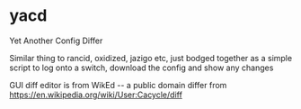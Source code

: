 # yacd
Yet Another Config Differ

Similar thing to rancid, oxidized, jazigo etc, just bodged together as a simple script to log onto a switch, download the config and show any changes

GUI diff editor is from WikEd -- a public domain differ from https://en.wikipedia.org/wiki/User:Cacycle/diff

